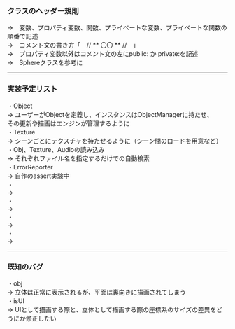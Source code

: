 ### クラスのヘッダー規則
→　変数、プロパティ変数、関数、プライベートな変数、プライベートな関数の順番で記述  
→　コメント文の書き方「　// ** 〇〇 ** //　」  
→　プロパティ変数以外はコメント文の左にpublic: か private:を記述  
→　Sphereクラスを参考に  

---

### 実装予定リスト
・Object  
→ ユーザーがObjectを定義し、インスタンスはObjectManagerに持たせ、  
その更新や描画はエンジンが管理するように  
・Texture  
→ シーンごとにテクスチャを持たせるように（シーン間のロードを用意など）  
・Obj、Texture、Audioの読み込み  
→ それぞれファイル名を指定するだけでの自動検索  
・ErrorReporter  
→ 自作のassert実験中    
・  
→  
・  
→  
・  
→  
・  
→  
  
---
  
### 既知のバグ
・obj  
→ 立体は正常に表示されるが、平面は裏向きに描画されてしまう  
・isUI  
→ UIとして描画する際と、立体として描画する際の座標系のサイズの差異をどうにか修正したい